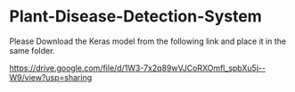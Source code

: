 # Plant-Disease-Detection-System

Please Download the Keras model from the following link and place it in the same folder.

https://drive.google.com/file/d/1W3-7x2q89wVJCoRXOmfl_spbXu5j--W9/view?usp=sharing 
